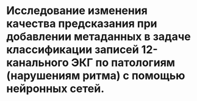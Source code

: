 # Исследование изменения качества предсказания при добавлении метаданных в задаче классификации записей 12-канального ЭКГ по патологиям (нарушениям ритма) с помощью нейронных сетей.

